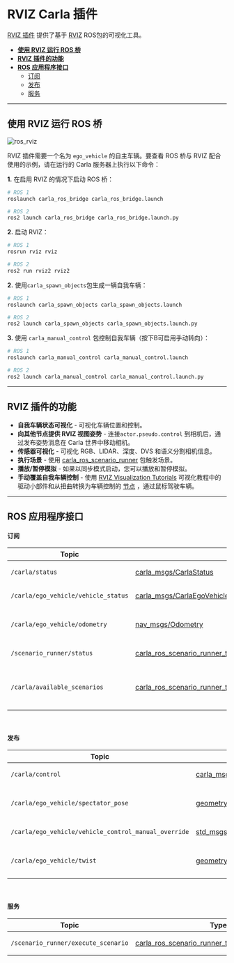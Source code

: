 # RVIZ Carla 插件

[RVIZ 插件](https://github.com/carla-simulator/ros-bridge/tree/master/rviz_carla_plugin) 提供了基于 [RVIZ](https://wiki.ros.org/rviz) ROS包的可视化工具。

- [__使用 RVIZ 运行 ROS 桥__](#run-ros-bridge-with-rviz)
- [__RVIZ 插件的功能__](#features-of-the-rviz-plugin)
- [__ROS 应用程序接口__](#ros-api)
    - [订阅](#subscriptions)
    - [发布](#publications)
    - [服务](#services)

---

## 使用 RVIZ 运行 ROS 桥

![ros_rviz](img/ros_rviz.png)

RVIZ 插件需要一个名为 `ego_vehicle` 的自主车辆。要查看 ROS 桥与 RVIZ 配合使用的示例，请在运行的 Carla 服务器上执行以下命令：

__1.__ 在启用 RVIZ 的情况下启动 ROS 桥：

```sh
# ROS 1
roslaunch carla_ros_bridge carla_ros_bridge.launch

# ROS 2
ros2 launch carla_ros_bridge carla_ros_bridge.launch.py
```

__2.__ 启动 RVIZ：

```sh
# ROS 1
rosrun rviz rviz

# ROS 2
ros2 run rviz2 rviz2
```

__2.__ 使用`carla_spawn_objects`包生成一辆自我车辆：

```sh
# ROS 1
roslaunch carla_spawn_objects carla_spawn_objects.launch

# ROS 2
ros2 launch carla_spawn_objects carla_spawn_objects.launch.py
```

__3.__ 使用 `carla_manual_control` 包控制自我车辆（按下B可启用手动转向）：

```sh
# ROS 1
roslaunch carla_manual_control carla_manual_control.launch

# ROS 2
ros2 launch carla_manual_control carla_manual_control.launch.py
```

---

## RVIZ 插件的功能

- __自我车辆状态可视化__ - 可视化车辆位置和控制。
- __向其他节点提供 RVIZ 视图姿势__ - 连接`actor.pseudo.control` 到相机后，通过发布姿势消息在 Carla 世界中移动相机。
- __传感器可视化__ - 可视化 RGB、LIDAR、深度、DVS 和语义分割相机信息。
- __执行场景__ - 使用 [carla_ros_scenario_runner](https://github.com/carla-simulator/ros-bridge/blob/master/carla_ros_scenario_runner) 包触发场景。
- __播放/暂停模拟__ - 如果以同步模式启动，您可以播放和暂停模拟。
- __手动覆盖自我车辆控制__ - 使用 [RVIZ Visualization Tutorials](https://github.com/ros-visualization/visualization_tutorials) 可视化教程中的驱动小部件和从扭曲转换为车辆控制的 [节点](https://github.com/carla-simulator/ros-bridge/blob/master/carla_twist_to_control) ，通过鼠标驾驶车辆。 

---

## ROS 应用程序接口

#### 订阅

| Topic | Type | Description                                                     |
|-------|------|-----------------------------------------------------------------|
| `/carla/status` | [carla_msgs/CarlaStatus](ros_msgs.md#carlastatusmsg) | 读取 Carla 的当前状态                                                  |
| `/carla/ego_vehicle/vehicle_status` | [carla_msgs/CarlaEgoVehicleStatus](ros_msgs.md#carlaegovehiclestatusmsg) | 显示本车当前状态                    |
| `/carla/ego_vehicle/odometry` | [nav_msgs/Odometry](https://docs.ros.org/en/api/nav_msgs/html/msg/Odometry.html) | 显示自我车辆的当前姿态                     |
| `/scenario_runner/status` | [carla_ros_scenario_runner_types/CarlaScenarioRunnerStatus](ros_msgs.md#carlascenariorunnerstatusmsg) | 可视化场景运行状态                            |
| `/carla/available_scenarios` | [carla_ros_scenario_runner_types/CarlaScenarioList](ros_msgs.md#carlascenariolistmsg) | 提供要执行的场景列表（在组合框中禁用） |

<br>

#### 发布

| Topic | Type | Description                                      |
|-------|------|--------------------------------------------------|
| `/carla/control` | [carla_msgs/CarlaControl](ros_msgs.md#carlacontrolmsg) | 播放/暂停/步进 Carla                                   |
| `/carla/ego_vehicle/spectator_pose` | [geometry_msgs/PoseStamped](https://docs.ros.org/en/api/geometry_msgs/html/msg/PoseStamped.html) | 发布 RVIZ 相机视图的当前姿态 |
| `/carla/ego_vehicle/vehicle_control_manual_override` | [std_msgs/Bool](https://docs.ros.org/en/api/std_msgs/html/msg/Bool.html) | 启用/禁用车辆控制覆盖          |
| `/carla/ego_vehicle/twist` | [geometry_msgs/Twist](https://docs.ros.org/en/api/geometry_msgs/html/msg/Twist.html) | 通过鼠标创建的扭曲命令             |

<br>

#### 服务

| Topic | Type | Description |
|-------|------|-------------|
| `/scenario_runner/execute_scenario` | [carla_ros_scenario_runner_types/ExecuteScenario](https://github.com/carla-simulator/ros-bridge/blob/master/carla_ros_scenario_runner_types/srv/ExecuteScenario.srv) | 执行选定的场景 |

<br>
